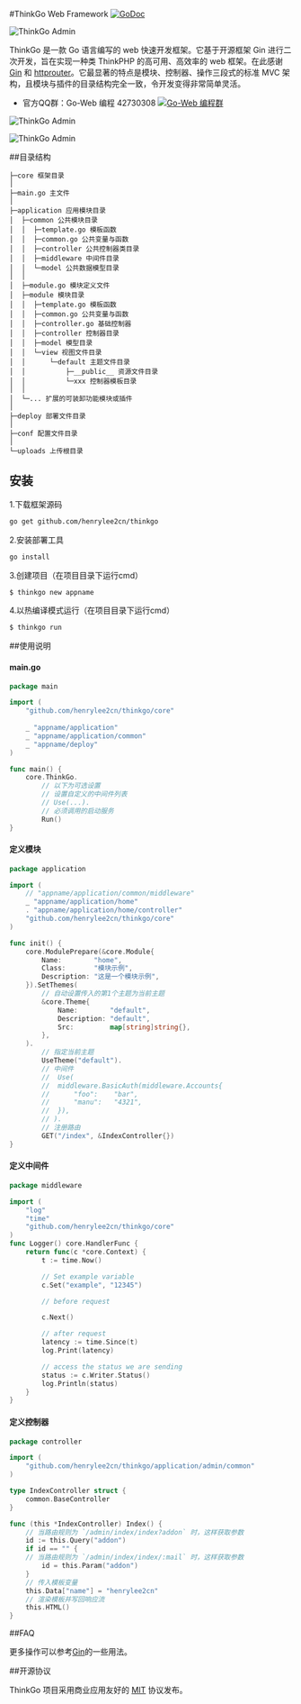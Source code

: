 
#ThinkGo Web Framework  [![GoDoc](https://godoc.org/github.com/henrylee2cn/thinkgo?status.svg)](https://godoc.org/github.com/henrylee2cn/thinkgo)

![ThinkGo Admin](https://github.com/henrylee2cn/thinkgo/raw/master/doc/favicon.png)

ThinkGo 是一款 Go 语言编写的 web 快速开发框架。它基于开源框架 Gin 进行二次开发，旨在实现一种类 ThinkPHP 的高可用、高效率的 web 框架。在此感谢 [Gin](https://github.com/gin-gonic/gin) 和 [httprouter](https://github.com/julienschmidt/httprouter)。它最显著的特点是模块、控制器、操作三段式的标准 MVC 架构，且模块与插件的目录结构完全一致，令开发变得非常简单灵活。

* 官方QQ群：Go-Web 编程 42730308    [![Go-Web 编程群](http://pub.idqqimg.com/wpa/images/group.png)](http://jq.qq.com/?_wv=1027&k=fzi4p1)

![ThinkGo Admin](https://github.com/henrylee2cn/thinkgo/raw/master/doc/server.jpg)

![ThinkGo Admin](https://github.com/henrylee2cn/thinkgo/raw/master/doc/admin.jpg)


##目录结构

```
├─core 框架目录
│ 
├─main.go 主文件
│ 
├─application 应用模块目录
│  ├─common 公共模块目录
│  │  ├─template.go 模板函数
│  │  ├─common.go 公共变量与函数
│  │  ├─controller 公共控制器类目录
│  │  ├─middleware 中间件目录
│  │  └─model 公共数据模型目录
│  │
│  ├─module.go 模块定义文件
│  ├─module 模块目录
│  │  ├─template.go 模板函数
│  │  ├─common.go 公共变量与函数
│  │  ├─controller.go 基础控制器
│  │  ├─controller 控制器目录
│  │  ├─model 模型目录
│  │  └─view 视图文件目录
│  │      └─default 主题文件目录
│  │          ├─__public__ 资源文件目录
│  │          └─xxx 控制器模板目录
│  │
│  └─... 扩展的可装卸功能模块或插件
│
├─deploy 部署文件目录
│
├─conf 配置文件目录
│
└─uploads 上传根目录
```

## 安装

1.下载框架源码
```sh
go get github.com/henrylee2cn/thinkgo
```

2.安装部署工具
```sh
go install
```

3.创建项目（在项目目录下运行cmd）
```sh
$ thinkgo new appname
```

4.以热编译模式运行（在项目目录下运行cmd）
```sh
$ thinkgo run
```

##使用说明

#### main.go

```go
package main

import (
    "github.com/henrylee2cn/thinkgo/core"
    
    _ "appname/application"
    _ "appname/application/common"
    _ "appname/deploy"
)

func main() {
    core.ThinkGo.
        // 以下为可选设置
        // 设置自定义的中间件列表
        // Use(...).
        // 必须调用的启动服务
        Run()
}
```

#### 定义模块

```go
package application

import (
    // "appname/application/common/middleware"
    _ "appname/application/home"
    . "appname/application/home/controller"
    "github.com/henrylee2cn/thinkgo/core"
)

func init() {
    core.ModulePrepare(&core.Module{
        Name:        "home",
        Class:       "模块示例",
        Description: "这是一个模块示例",
    }).SetThemes(
        // 自动设置传入的第1个主题为当前主题
        &core.Theme{
            Name:        "default",
            Description: "default",
            Src:         map[string]string{},
        },
    ).
        // 指定当前主题
        UseTheme("default").
        // 中间件
        //  Use(
        //  middleware.BasicAuth(middleware.Accounts{
        //      "foo":    "bar",
        //      "manu":   "4321",
        //  }),
        // ).
        // 注册路由
        GET("/index", &IndexController{})
}
```

#### 定义中间件

```go
package middleware

import (
    "log"
    "time"
    "github.com/henrylee2cn/thinkgo/core"
)
func Logger() core.HandlerFunc {
    return func(c *core.Context) {
        t := time.Now()

        // Set example variable
        c.Set("example", "12345")

        // before request

        c.Next()

        // after request
        latency := time.Since(t)
        log.Print(latency)

        // access the status we are sending
        status := c.Writer.Status()
        log.Println(status)
    }
}
```

#### 定义控制器

```go
package controller

import (
    "github.com/henrylee2cn/thinkgo/application/admin/common"
)

type IndexController struct {
    common.BaseController
}

func (this *IndexController) Index() {
    // 当路由规则为 `/admin/index/index?addon` 时，这样获取参数
    id := this.Query("addon")
    if id == "" {
    // 当路由规则为 `/admin/index/index/:mail` 时，这样获取参数
        id = this.Param("addon")
    }
    // 传入模板变量
    this.Data["name"] = "henrylee2cn"
    // 渲染模板并写回响应流
    this.HTML()
}
```

##FAQ

更多操作可以参考[Gin](https://github.com/gin-gonic/gin)的一些用法。

##开源协议

ThinkGo 项目采用商业应用友好的 [MIT](https://github.com/henrylee2cn/thinkgo/raw/master/doc/LICENSE) 协议发布。
